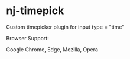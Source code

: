 # nj-timepick

Custom timepicker plugin for input type = "time"

Browser Support: 

Google Chrome, Edge, Mozilla, Opera